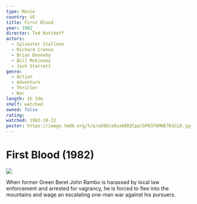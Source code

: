 ```yaml
---
type: Movie
country: US
title: First Blood
year: 1982
director: Ted Kotcheff
actors:
  - Sylvester Stallone
  - Richard Crenna
  - Brian Dennehy
  - Bill McKinney
  - Jack Starrett
genre:
  - Action
  - Adventure
  - Thriller
  - War
length: 1h 33m
shelf: watched
owned: false
rating:
watched: 1982-10-22
poster: https://image.tmdb.org/t/p/w500/a9sa6ERZCpplbPEO7OMWE763CLD.jpg
---
```


# First Blood (1982)

![](https://image.tmdb.org/t/p/w500/a9sa6ERZCpplbPEO7OMWE763CLD.jpg)

When former Green Beret John Rambo is harassed by local law enforcement and arrested for vagrancy, he is forced to flee into the mountains and wage an escalating one-man war against his pursuers.